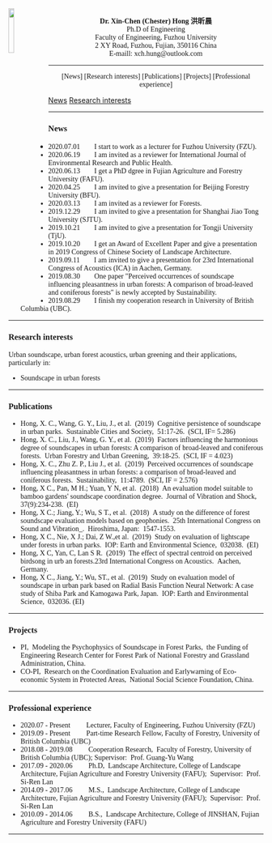 
<img src="https://user-images.githubusercontent.com/39942434/86921593-f5e89080-c15d-11ea-974a-e4bb09b10e0e.png" align="left" width="15%" height="15%">

<p align="center">
        <b><font face="Time New Roman" >  Dr. Xin-Chen (Chester) Hong  洪昕晨  </font></b>
        <br>
        <font face="Time New Roman" >Ph.D of Engineering</font>
        <br>
        <font face="Time New Roman" >Faculty of Engineering, Fuzhou University</font>
        <br>
        <font face="Time New Roman" >2 XY Road, Fuzhou, Fujian, 350116 China</font>
        <br>
        <font face="Time New Roman" > E-maill: xch.hung@outlook.com</font>
 </p>
 
  ****
 
<p align="center">
<font face="Time New Roman" >[News] [Research interests] [Publications] [Projects] [Professional experience]</font>
   </p>      
 
 <a href="News">News</a>
 <a href="Research interests">Research interests</a>
  
  
  
 ****


### <font face="Time New Roman" >News</font>
- <font face="Time New Roman" >2020.07.01&emsp;&emsp;I start to work as a lecturer for Fuzhou University (FZU).
- <font face="Time New Roman" >2020.06.19&emsp;&emsp;I am invited as a reviewer for International Journal of Environmental Research and Public Health.</font>
- <font face="Time New Roman" >2020.06.13&emsp;&emsp;I get a PhD dgree in Fujian Agriculture and Forestry University (FAFU). </font>
- <font face="Time New Roman" >2020.04.25&emsp;&emsp;I am invited to give a presentation for Beijing Forestry University (BFU).</font>
- <font face="Time New Roman" >2020.03.13&emsp;&emsp;I am invited as a reviewer for Forests.
- <font face="Time New Roman" >2019.12.29&emsp;&emsp;I am invited to give a presentation for Shanghai Jiao Tong University (SJTU). </font>
- <font face="Time New Roman" >2019.10.21&emsp;&emsp;I am invited to give a presentation for Tongji University (TjU). </font>
- <font face="Time New Roman" >2019.10.20&emsp;&emsp;I get an Award of Excellent Paper and give a presentation in 2019 Congress of Chinese Society of Landscape Architecture. </font>
- <font face="Time New Roman" >2019.09.11&emsp;&emsp;I am invited to give a presentation for 23rd International Congress of Acoustics (ICA) in Aachen, Germany. </font>
- <font face="Time New Roman" >2019.08.30&emsp;&emsp;One paper "Perceived occurrences of soundscape influencing pleasantness in urban forests: A comparison of broad-leaved and coniferous forests" is newly accepted by Sustainability.</font>
- <font face="Time New Roman" >2019.08.29&emsp;&emsp;I finish my cooperation research in University of British Columbia (UBC).</font>

****

### <font face="Time New Roman" >Research interests</font>
<font face="Time New Roman" >Urban soundscape, urban forest acoustics, urban greening and their applications, particularly in:</font> 
- <font face="Time New Roman" >Soundscape in urban forests</font>

****

### <font face="Time New Roman" >Publications</font>
- <font face="Time New Roman" >Hong, X. C., Wang, G. Y., Liu, J., et al. (2019) Cognitive persistence of soundscape in urban parks. Sustainable Cities and Society, 51:17-26. (SCI, IF= 5.286)</font>
- <font face="Time New Roman" >Hong, X. C., Liu, J., Wang, G. Y., et al. (2019) Factors influencing the harmonious degree of soundscapes in urban forests: A comparison of broad-leaved and coniferous forests. Urban Forestry and Urban Greening, 39:18-25. (SCI, IF = 4.023)</font>
- <font face="Time New Roman" >Hong, X. C., Zhu Z. P., Liu J., et al. (2019) Perceived occurrences of soundscape influencing pleasantness in urban forests: a comparison of broad-leaved and coniferous forests. Sustainability, 11:4789. (SCI, IF = 2.576)</font>
- <font face="Time New Roman" >Hong, X C., Pan, M H.; Yuan, Y N, et al. (2018) An evaluation model suitable to bamboo gardens' soundscape coordination degree. Journal of Vibration and Shock, 37(9):234-238. (EI)</font>
- <font face="Time New Roman" >Hong, X C.; Jiang, Y.; Wu, S T., et al. (2018) A study on the difference of forest soundscape evaluation models based on geophonies. 25th International Congress on Sound and Vibration_. Hiroshima, Japan: 1547-1553. </font>
- <font face="Time New Roman" >Hong, X C., Nie, X J.; Dai, Z W.,et al. (2019) Study on evaluation of lightscape under forests in urban parks. IOP: Earth and Environmental Science, 032038. (EI)</font>
- <font face="Time New Roman" >Hong, X C, Yan, C, Lan S R. (2019) The effect of spectral centroid on perceived birdsong in urb an forests.23rd International Congress on Acoustics. Aachen, Germany. </font>
- <font face="Time New Roman" >Hong, X C., Jiang, Y.; Wu, ST., et al. (2019) Study on evaluation model of soundscape in urban park based on Radial Basis Function Neural Network: A case study of Shiba Park and Kamogawa Park, Japan. IOP: Earth and Environmental Science, 032036. (EI)</font>

****

### <font face="Time New Roman" >Projects</font>
- <font face="Time New Roman" >PI, Modeling the Psychophysics of Soundscape in Forest Parks, the Funding of Engineering Research Center for Forest Park of National Forestry and Grassland Administration, China.</font>
- <font face="Time New Roman" >CO-PI, Research on the Coordination Evaluation and Earlywarning of Eco-economic System in Protected Areas, National Social Science Foundation, China.</font>

****

### <font face="Time New Roman" >Professional experience</font>
- <font face="Time New Roman" >2020.07 - Present &emsp;&emsp;Lecturer, Faculty of Engineering, Fuzhou University (FZU)</font>
- <font face="Time New Roman" >2019.09 - Present &emsp;&emsp;Part-time Research Fellow, Faculty of Forestry, University of British Columbia (UBC)</font>
- <font face="Time New Roman" >2018.08 - 2019.08 &emsp;&emsp;Cooperation Research, Faculty of Forestry, University of British Columbia (UBC); Supervisor: Prof. Guang-Yu Wang</font>
- <font face="Time New Roman" >2017.09 - 2020.06 &emsp;&emsp;Ph.D, Landscape Architecture, College of Landscape Architecture, Fujian Agriculture and Forestry University (FAFU); Supervisor: Prof. Si-Ren Lan</font>
- <font face="Time New Roman" >2014.09 - 2017.06 &emsp;&emsp;M.S., Landscape Architecture, College of Landscape Architecture, Fujian Agriculture and Forestry University (FAFU); Supervisor: Prof. Si-Ren Lan</font>
- <font face="Time New Roman" >2010.09 - 2014.06 &emsp;&emsp;B.S., Landscape Architecture, College of JINSHAN, Fujian Agriculture and Forestry University (FAFU)</font>

****


